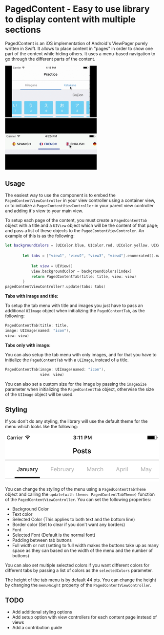 # PagedContent - Easy to use library to display content with multiple sections

PagedContent is an iOS implementation of Android's ViewPager purely written in Swift. It allows to place content in "pages" in order to show one part of the content while hiding others. It uses a menu-based navigation to go through the different parts of the content.

<img src="images/example-1.gif" width="300"/> <img src="images/example-2.gif" width="300"/> 

## Usage

The easiest way to use the component is to embed the `PagedContentViewController` in your view controller using a container view, or to initialize a `PagedContentViewController` in your parent view controller and adding it's view to your main view.

To setup each page of the content, you must create a `PagedContentTab` object with a title and a `UIView` object which will be the content of that page; and pass a list of these objects to the `PagedContentViewControler`. An example of this is as the following:

```swift
let backgroundColors = [UIColor.blue, UIColor.red, UIColor.yellow, UIColor.brown, UIColor.cyan, UIColor.green, UIColor.black]
        
        let tabs = ["view1", "view2", "view3", "view4"].enumerated().map { index, title -> PagedContentTab in
            
            let view = UIView()
            view.backgroundColor = backgroundColors[index]
            return PagedContentTab(title: title, view: view)
        }
pagedContentViewController?.update(tabs: tabs)
```
**Tabs with image and title:**

To setup the tab menu with title and images you just have to pass an additional `UIImage` object when initializing the `PagedContentTab`, as the following:

```swift
PagedContentTab(title: title, 
image: UIImage(named: "icon"), 
view: view)
```

**Tabs only with image:**

You can also setup the tab menu with only images, and for that you have to initialize the `PagedContentTab` with a `UIImage`, instead of a title.

```swift
PagedContentTab(image: UIImage(named: "icon"), 
				view: view)

```

You can also set a custom size for the image by passing the `imageSize` parameter when initializing the `PagedContentTab` object, otherwise the size of the `UIImage` object will be used.

## Styling

If you don't do any styling, the library will use the default theme for the menu which looks like the following:

![](images/tab_with_default_theme.png)

You can change the styling of the menu using a `PagedContentTabTheme` object and calling the `update(with theme: PagedContentTabTheme)` function of the `PagedContentViewController`. You can set the following properties:

* Background Color
* Text color
* Selected Color (This applies to both text and the bottom line)
* Border color (Set to clear if you don't want any borders)
* Font
* Selected Font (Default is the normal font)
* Padding between tab buttons
* Full width or not (setting to full width makes the buttons take up as many space as they can based on the width of the menu and the number of buttons)

You can also set multiple selected colors if you want different colors for different tabs by passing a list of colors as the `selectedColors` parameter.

The height of the tab menu is by default 44 pts. You can change the height by changing the `menuHeight` property of the `PagedContentViewController`.

## TODO

* Add additional styling options
* Add setup option with view controllers for each content page instead of views
* Add a contribution guide